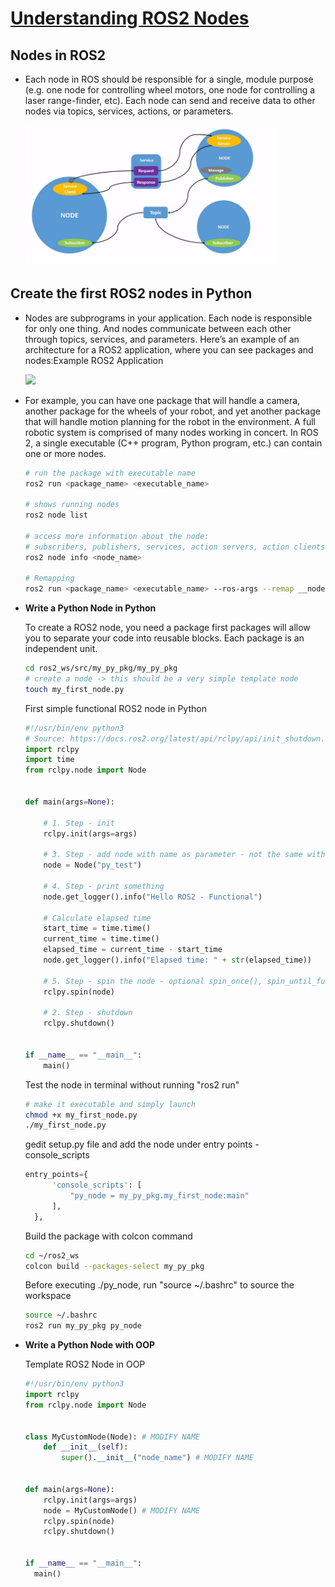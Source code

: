# [Understanding ROS2 Nodes](https://docs.ros.org/en/foxy/Tutorials/Understanding-ROS2-Nodes.html)

## Nodes in ROS2

- Each node in ROS should be responsible for a single, module purpose (e.g. one node for controlling wheel motors, one node for controlling a laser range-finder, etc). Each node can send and receive data to other nodes via topics, services, actions, or parameters.

    <img src="./utils/gifs/Nodes-TopicandService.gif" width="400">

## Create the first ROS2 nodes in Python

- Nodes are subprograms in your application. Each node is responsible for only one thing. And nodes communicate between each other through topics, services, and parameters. Here’s an example of an architecture for a ROS2 application, where you can see packages and nodes:Example ROS2 Application

  <img src="../utils/drawio/node.svg" width="500">

- For example, you can have one package that will handle a camera, another package for the wheels of  your robot, and yet another package that will handle motion planning for the robot in the environment. A full robotic system is comprised of many nodes working in concert. In ROS 2, a single executable (C++ program, Python program, etc.) can contain one or more nodes.

  ```sh
  # run the package with executable name
  ros2 run <package_name> <executable_name>

  # shows running nodes
  ros2 node list

  # access more information about the node: 
  # subscribers, publishers, services, action servers, action clients
  ros2 node info <node_name>

  # Remapping
  ros2 run <package_name> <executable_name> --ros-args --remap __node:=<node_name>
  ```

- **Write a Python Node in Python**
  
  To create a ROS2 node, you need a package first packages will allow you to separate your code into reusable blocks. 
  Each package is an independent unit.

  ```sh
  cd ros2_ws/src/my_py_pkg/my_py_pkg
  # create a node -> this should be a very simple template node
  touch my_first_node.py 
  ```

  First simple functional ROS2 node in Python

  ```py
  #!/usr/bin/env python3
  # Source: https://docs.ros2.org/latest/api/rclpy/api/init_shutdown.html
  import rclpy
  import time
  from rclpy.node import Node


  def main(args=None):

      # 1. Step - init
      rclpy.init(args=args)
      
      # 3. Step - add node with name as parameter - not the same with file name
      node = Node("py_test")
      
      # 4. Step - print something
      node.get_logger().info("Hello ROS2 - Functional")

      # Calculate elapsed time
      start_time = time.time()
      current_time = time.time()
      elapsed_time = current_time - start_time
      node.get_logger().info("Elapsed time: " + str(elapsed_time))    
      
      # 5. Step - spin the node - optional spin_once(), spin_until_future_complete()
      rclpy.spin(node)
      
      # 2. Step - shutdown
      rclpy.shutdown()


  if __name__ == "__main__":
      main()
  ```

  Test the node in terminal without running "ros2 run"
  
  ```sh
  # make it executable and simply launch
  chmod +x my_first_node.py
  ./my_first_node.py
  ```

  gedit setup.py file and add the node under entry points - console_scripts

  ```py
  entry_points={
        'console_scripts': [
            "py_node = my_py_pkg.my_first_node:main"
        ],
    },
  ```

  Build the package with colcon command

  ```sh
  cd ~/ros2_ws
  colcon build --packages-select my_py_pkg
  ```

  Before executing ./py_node, run "source ~/.bashrc" to source the workspace

  ```sh
  source ~/.bashrc
  ros2 run my_py_pkg py_node
  ```

- **Write a Python Node with OOP**

  Template ROS2 Node in OOP

  ```py
  #!/usr/bin/env python3
  import rclpy
  from rclpy.node import Node


  class MyCustomNode(Node): # MODIFY NAME
      def __init__(self):
          super().__init__("node_name") # MODIFY NAME


  def main(args=None):
      rclpy.init(args=args)
      node = MyCustomNode() # MODIFY NAME
      rclpy.spin(node)
      rclpy.shutdown()


  if __name__ == "__main__":
    main()
  ```